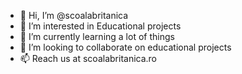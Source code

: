 - 👋 Hi, I’m @scoalabritanica
- 👀 I’m interested in Educational projects
- 🌱 I’m currently learning a lot of things
- 💞️ I’m looking to collaborate on educational projects
- 📫 Reach us at scoalabritanica.ro

<!---
scoalabritanica/scoalabritanica is a ✨ special ✨ repository because its `README.md` (this file) appears on your GitHub profile.
You can click the Preview link to take a look at your changes.
--->
